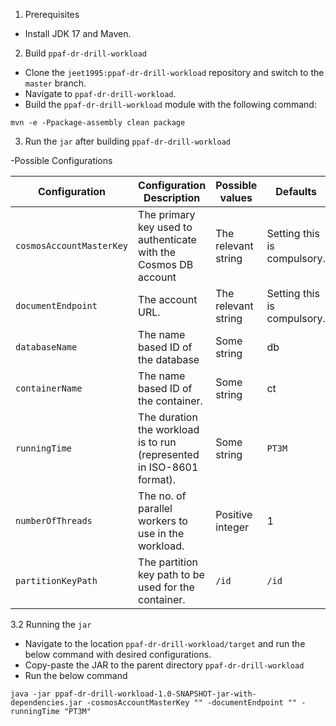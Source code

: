 
1. Prerequisites

- Install JDK 17 and Maven.

2. Build `ppaf-dr-drill-workload`

- Clone the `jeet1995:ppaf-dr-drill-workload` repository and switch to the `master` branch.
- Navigate to `ppaf-dr-drill-workload`.
- Build the `ppaf-dr-drill-workload` module with the following command:

```
mvn -e -Ppackage-assembly clean package
```

3. Run the `jar` after building `ppaf-dr-drill-workload`

-Possible Configurations

| Configuration            | Configuration Description                                             | Possible values                        | Defaults                                  |
|--------------------------|-----------------------------------------------------------------------|----------------------------------------|-------------------------------------------|
| `cosmosAccountMasterKey` | The primary key used to authenticate with the Cosmos DB account       | The relevant string                    | Setting this is compulsory.               |
| `documentEndpoint`       | The account URL.                                                      | The relevant string                    | Setting this is compulsory.               |
| `databaseName`           | The name based ID of the database                                     | Some string                            | db                                        |
| `containerName`          | The name based ID of the container.                                   | Some string                            | ct                                        |
| `runningTime`            | The duration the workload is to run (represented in ISO-8601 format). | Some string                            | `PT3M`                                    |
| `numberOfThreads`        | The no. of parallel workers to use in the workload.                   | Positive integer                       | 1                                         |
| `partitionKeyPath`       | The partition key path to be used for the container.                  | `/id`                                  | `/id`                                     |

3.2 Running the `jar`

- Navigate to the location `ppaf-dr-drill-workload/target` and run the below command with desired configurations.
- Copy-paste the JAR to the parent directory `ppaf-dr-drill-workload`
- Run the below command
```
java -jar ppaf-dr-drill-workload-1.0-SNAPSHOT-jar-with-dependencies.jar -cosmosAccountMasterKey "" -documentEndpoint "" -runningTime "PT3M"
```